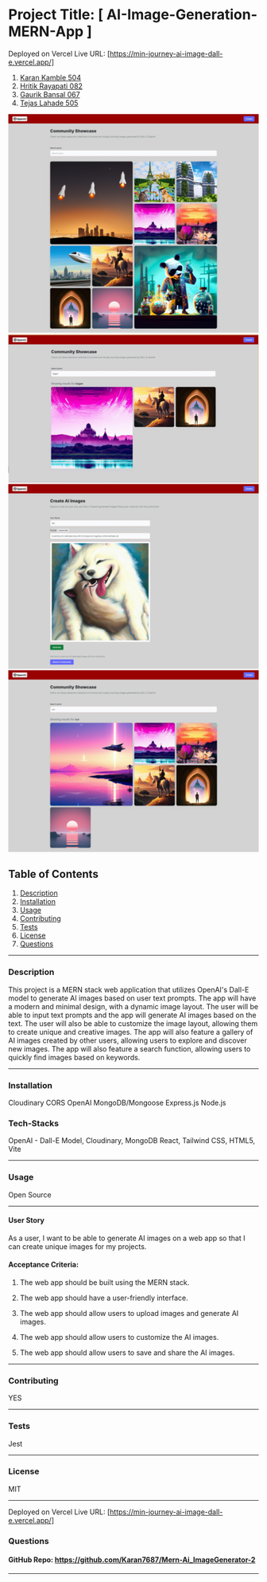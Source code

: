 # Project Title: [ AI-Image-Generation-MERN-App ]

Deployed on Vercel Live URL: [https://min-journey-ai-image-dall-e.vercel.app/]

1. [Karan Kamble 504](#description)
2. [Hritik Rayapati 082](#installation)
3. [Gaurik Bansal 067](#usage)
4. [Tejas Lahade 505](#contributing)

![App Screenshots](./client/src/assets/minJourney_1.jpeg)
![App Screenshots](./client/src/assets/minJourney_2.jpg)
![App Screenshots](./client/src/assets/minJourney_3.jpeg)
![App Screenshots](./client/src/assets/minJourney_4.jpeg)

## Table of Contents

1. [Description](#description)
2. [Installation](#installation)
3. [Usage](#usage)
4. [Contributing](#contributing)
5. [Tests](#tests)
6. [License](#license)
7. [Questions](#questions)

---

### Description

This project is a MERN stack web application that utilizes OpenAI's Dall-E model to generate AI images based on user text prompts. The app will have a modern and minimal design, with a dynamic image layout. The user will be able to input text prompts and the app will generate AI images based on the text. The user will also be able to customize the image layout, allowing them to create unique and creative images. The app will also feature a gallery of AI images created by other users, allowing users to explore and discover new images. The app will also feature a search function, allowing users to quickly find images based on keywords.

---

### Installation

Cloudinary
CORS
OpenAI
MongoDB/Mongoose
Express.js
Node.js

### Tech-Stacks

OpenAI - Dall-E Model,
Cloudinary,
MongoDB
React,
Tailwind CSS,
HTML5,
Vite

---

### Usage

Open Source

---

#### User Story

As a user, I want to be able to generate AI images on a web app so that I can create unique images for my projects.

#### Acceptance Criteria:

1. The web app should be built using the MERN stack.

2. The web app should have a user-friendly interface.

3. The web app should allow users to upload images and generate AI images.

4. The web app should allow users to customize the AI images.

5. The web app should allow users to save and share the AI images.

---

### Contributing

YES

---

### Tests

Jest

---

### License

MIT

---

Deployed on Vercel Live URL: [https://min-journey-ai-image-dall-e.vercel.app/]

### Questions

#### GitHub Repo: https://github.com/Karan7687/Mern-Ai_ImageGenerator-2

---
